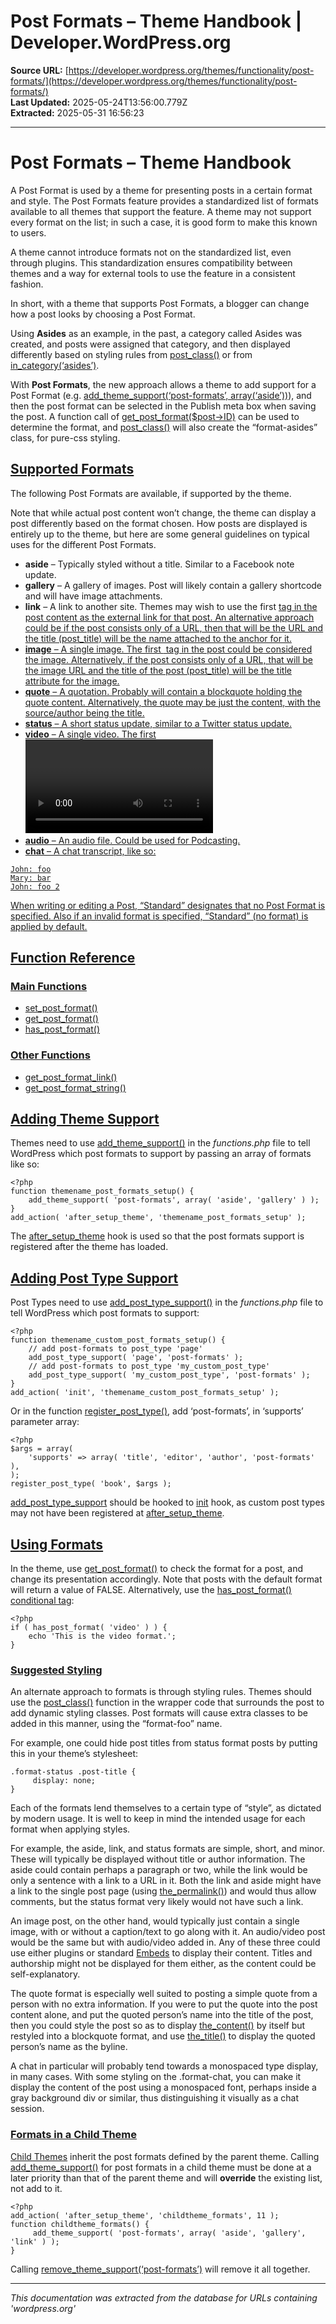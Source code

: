 # Post Formats – Theme Handbook | Developer.WordPress.org

**Source URL:** [https://developer.wordpress.org/themes/functionality/post-formats/](https://developer.wordpress.org/themes/functionality/post-formats/)  
**Last Updated:** 2025-05-24T13:56:00.779Z  
**Extracted:** 2025-05-31 16:56:23

---

# Post Formats – Theme Handbook

A Post Format is used by a theme for presenting posts in a certain format and style. The Post Formats feature provides a standardized list of formats available to all themes that support the feature. A theme may not support every format on the list; in such a case, it is good form to make this known to users.

A theme cannot introduce formats not on the standardized list, even through plugins. This standardization ensures compatibility between themes and a way for external tools to use the feature in a consistent fashion.

In short, with a theme that supports Post Formats, a blogger can change how a post looks by choosing a Post Format.

Using **Asides** as an example, in the past, a category called Asides was created, and posts were assigned that category, and then displayed differently based on styling rules from [post\_class()](https://developer.wordpress.org/reference/functions/post_class/) or from [in\_category(‘asides’)](https://developer.wordpress.org/reference/functions/in_category/).

With **Post Formats**, the new approach allows a theme to add support for a Post Format (e.g. [add\_theme\_support(‘post-formats’, array(‘aside’))](https://developer.wordpress.org/reference/functions/add_theme_support/)), and then the post format can be selected in the Publish meta box when saving the post. A function call of [get\_post\_format($post->ID)](https://developer.wordpress.org/reference/functions/get_post_format/) can be used to determine the format, and [post\_class()](https://developer.wordpress.org/reference/functions/post_class/) will also create the “format-asides” class, for pure-css styling.

## [Supported Formats](#supported-formats)

The following Post Formats are available, if supported by the theme.

Note that while actual post content won’t change, the theme can display a post differently based on the format chosen. How posts are displayed is entirely up to the theme, but here are some general guidelines on typical uses for the different Post Formats.

*   **aside** – Typically styled without a title. Similar to a Facebook note update.
*   **gallery** – A gallery of images. Post will likely contain a gallery shortcode and will have image attachments.
*   **link** – A link to another site. Themes may wish to use the first <a href=””> tag in the post content as the external link for that post. An alternative approach could be if the post consists only of a URL, then that will be the URL and the title (post\_title) will be the name attached to the anchor for it.
*   **image** – A single image. The first <img /> tag in the post could be considered the image. Alternatively, if the post consists only of a URL, that will be the image URL and the title of the post (post\_title) will be the title attribute for the image.
*   **quote** – A quotation. Probably will contain a blockquote holding the quote content. Alternatively, the quote may be just the content, with the source/author being the title.
*   **status** – A short status update, similar to a Twitter status update.
*   **video** – A single video. The first <video /> tag or object/embed in the post content could be considered the video. Alternatively, if the post consists only of a URL, that will be the video URL. May also contain the video as an attachment to the post, if video support is enabled on the blog (like via a plugin).
*   **audio** – An audio file. Could be used for Podcasting.
*   **chat** – A chat transcript, like so:

```
John: foo
Mary: bar
John: foo 2
```

When writing or editing a Post, “Standard” designates that no Post Format is specified. Also if an invalid format is specified, “Standard” (no format) is applied by default.

## [Function Reference](#function-reference)

### [Main Functions](#main-functions)

*   [set\_post\_format()](https://developer.wordpress.org/reference/functions/set_post_format/)
*   [get\_post\_format()](https://developer.wordpress.org/reference/functions/get_post_format/)
*   [has\_post\_format()](https://developer.wordpress.org/reference/functions/has_post_format/)

### [Other Functions](#other-functions)

*   [get\_post\_format\_link()](https://developer.wordpress.org/reference/functions/get_post_format_link/)
*   [get\_post\_format\_string()](https://developer.wordpress.org/reference/functions/get_post_format_string/)

## [Adding Theme Support](#adding-theme-support)

Themes need to use [add\_theme\_support()](https://developer.wordpress.org/reference/functions/add_theme_support/) in the _functions.php_ file to tell WordPress which post formats to support by passing an array of formats like so:

```
<?php
function themename_post_formats_setup() {
	add_theme_support( 'post-formats', array( 'aside', 'gallery' ) );
}
add_action( 'after_setup_theme', 'themename_post_formats_setup' );
```

The [after\_setup\_theme](https://developer.wordpress.org/reference/hooks/after_setup_theme/) hook is used so that the post formats support is registered after the theme has loaded.

## [Adding Post Type Support](#adding-post-type-support)

Post Types need to use [add\_post\_type\_support()](https://developer.wordpress.org/reference/functions/add_post_type_support/) in the _functions.php_ file to tell WordPress which post formats to support:

```
<?php
function themename_custom_post_formats_setup() {
	// add post-formats to post_type 'page'
	add_post_type_support( 'page', 'post-formats' );
	// add post-formats to post_type 'my_custom_post_type'
	add_post_type_support( 'my_custom_post_type', 'post-formats' );
}
add_action( 'init', 'themename_custom_post_formats_setup' );
```

Or in the function [register\_post\_type()](https://developer.wordpress.org/reference/functions/register_post_type/), add ‘post-formats’, in ‘supports’ parameter array:

```
<?php
$args = array(
	'supports' => array( 'title', 'editor', 'author', 'post-formats' ),
);
register_post_type( 'book', $args );
```

[add\_post\_type\_support](https://developer.wordpress.org/reference/functions/add_post_type_support/) should be hooked to [init](https://developer.wordpress.org/reference/hooks/init/) hook, as custom post types may not have been registered at [after\_setup\_theme](https://developer.wordpress.org/reference/hooks/after_setup_theme/).

## [Using Formats](#using-formats)

In the theme, use [get\_post\_format()](https://developer.wordpress.org/reference/functions/get_post_format/) to check the format for a post, and change its presentation accordingly. Note that posts with the default format will return a value of FALSE. Alternatively, use the [has\_post\_format()](https://developer.wordpress.org/reference/functions/has_post_format/) [conditional tag](https://developer.wordpress.org/themes/basics/conditional-tags/):

```
<?php
if ( has_post_format( 'video' ) ) {
	echo 'This is the video format.';
}
```

### [Suggested Styling](#suggested-styling)

An alternate approach to formats is through styling rules. Themes should use the [post\_class()](https://developer.wordpress.org/reference/functions/post_class/) function in the wrapper code that surrounds the post to add dynamic styling classes. Post formats will cause extra classes to be added in this manner, using the “format-foo” name.

For example, one could hide post titles from status format posts by putting this in your theme’s stylesheet:

```
.format-status .post-title {
     display: none;
}
```

Each of the formats lend themselves to a certain type of “style”, as dictated by modern usage. It is well to keep in mind the intended usage for each format when applying styles.

For example, the aside, link, and status formats are simple, short, and minor. These will typically be displayed without title or author information. The aside could contain perhaps a paragraph or two, while the link would be only a sentence with a link to a URL in it. Both the link and aside might have a link to the single post page (using [the\_permalink()](https://developer.wordpress.org/reference/functions/the_permalink/)) and would thus allow comments, but the status format very likely would not have such a link.

An image post, on the other hand, would typically just contain a single image, with or without a caption/text to go along with it. An audio/video post would be the same but with audio/video added in. Any of these three could use either plugins or standard [Embeds](https://codex.wordpress.org/Embeds) to display their content. Titles and authorship might not be displayed for them either, as the content could be self-explanatory.

The quote format is especially well suited to posting a simple quote from a person with no extra information. If you were to put the quote into the post content alone, and put the quoted person’s name into the title of the post, then you could style the post so as to display [the\_content()](https://developer.wordpress.org/reference/functions/the_content/) by itself but restyled into a blockquote format, and use [the\_title()](https://developer.wordpress.org/reference/functions/the_title/) to display the quoted person’s name as the byline.

A chat in particular will probably tend towards a monospaced type display, in many cases. With some styling on the .format-chat, you can make it display the content of the post using a monospaced font, perhaps inside a gray background div or similar, thus distinguishing it visually as a chat session.

### [Formats in a Child Theme](#formats-in-a-child-theme)

[Child Themes](https://developer.wordpress.org/themes/advanced-topics/child-themes/) inherit the post formats defined by the parent theme. Calling [add\_theme\_support()](https://developer.wordpress.org/reference/functions/add_theme_support/) for post formats in a child theme must be done at a later priority than that of the parent theme and will **override** the existing list, not add to it.

```
<?php
add_action( 'after_setup_theme', 'childtheme_formats', 11 );
function childtheme_formats() {
	 add_theme_support( 'post-formats', array( 'aside', 'gallery', 'link' ) );
}
```

Calling [remove\_theme\_support(‘post-formats’)](https://developer.wordpress.org/reference/functions/remove_theme_support/) will remove it all together.

---

*This documentation was extracted from the database for URLs containing 'wordpress.org'*
